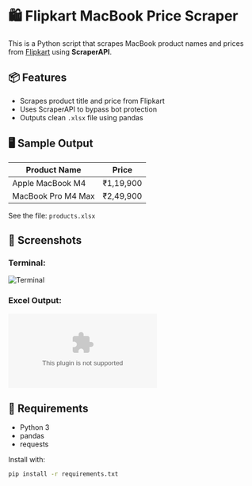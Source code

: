 # 🛍️ Flipkart MacBook Price Scraper

This is a Python script that scrapes MacBook product names and prices from [Flipkart](https://www.flipkart.com/) using **ScraperAPI**.

## 📦 Features
- Scrapes product title and price from Flipkart
- Uses ScraperAPI to bypass bot protection
- Outputs clean `.xlsx` file using pandas

## 🖥️ Sample Output

| Product Name        | Price     |
|---------------------|-----------|
| Apple MacBook M4    | ₹1,19,900 |
| MacBook Pro M4 Max  | ₹2,49,900 |

See the file: `products.xlsx`

## 📸 Screenshots

### Terminal:
![Terminal](screenshots/terminal_run.png)

### Excel Output:
![Excel](macbook_prices.xlsx)

## 🔧 Requirements

- Python 3
- pandas
- requests

Install with:
```bash
pip install -r requirements.txt
